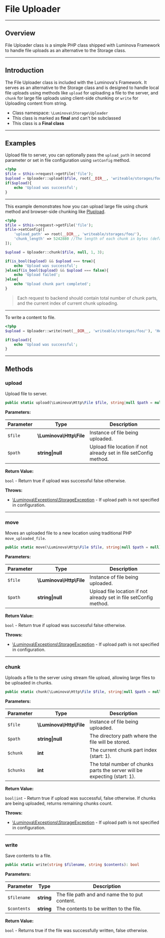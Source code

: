 # File Uploader

***

## Overview

File Uploader class is a simple PHP class shipped with Luminova Framework to handle file uploads as an alternative to the Storage class.

***

## Introduction

The File Uploader class is included with the Luminova's Framework. It serves as an alternative to the Storage class and is designed to handle local  file uploads using methods like `upload` for uploading a file to the server, and `chunk` for large file uploads using client-side chunking or `write` for Uploading content from string.

* Class namespace: `\Luminova\Storage\Uploader`
* This class is marked as **final** and can't be subclassed
* This class is a **Final class**

***

## Examples

Upload file to server, you can optionally pass the `upload_path` in second parameter or set in file configuration using `setConfig` method.

```php
<?php 
$file = $this->request->getFile('file');
$upload = Uploader::upload($file, root(__DIR__, 'writeable/storages/foo/'));
if($upload){
    echo 'Upload was successful';
}
```

***

This example demonstrates how you can upload large file using chunk method and browser-side chunking like [Plupload](https://www.plupload.com/).

```php
<?php 
$file = $this->request->getFile('file');
$file->setConfig([
    'upload_path' => root(__DIR__, 'writeable/storages/foo/'),
    'chunk_length' => 5242880 //The length of each chunk in bytes (default is 5mb)
]);

$upload = Uploader::chunk($file, null, 1, 3);

if(is_bool($upload) && $upload === true){
    echo 'Upload was successful';
}elseif(is_bool($upload) && $upload === false){
    echo 'Upload failed';
}else{
    echo 'Upload chunk part completed';
}
```
> Each request to backend should contain total number of chunk parts, and the current index of current chunk uploading.

***
To write a content to file.

```php
<?php 
$upload = Uploader::write(root(__DIR__, 'writeable/storages/foo/'), 'Hello world');

if($upload){
    echo 'Upload was successful';
}
```

***

## Methods

### upload

Upload file to server.

```php
public static upload(\Luminova\Http\File $file, string|null $path = null): bool
```

**Parameters:**

| Parameter | Type | Description |
|-----------|------|-------------|
| `$file` | **\Luminova\Http\File** | Instance of file being uploaded. |
| `$path` | **string&#124;null** | Upload file location if not already set in file setConfig method. |

**Return Value:**

`bool` - Return true if upload was successful false otherwise.

**Throws:**

- [\Luminova\Exceptions\StorageException](/exceptions/classes.md#StorageException) - If upload path is not specified in configuration.

***

### move

Moves an uploaded file to a new location using traditional PHP `move_uploaded_file`.

```php
public static move(\Luminova\Http\File $file, string|null $path = null): bool
```

**Parameters:**

| Parameter | Type | Description |
|-----------|------|-------------|
| `$file` | **\Luminova\Http\File** | Instance of file being uploaded. |
| `$path` | **string&#124;null** | Upload file location if not already set in file setConfig method. |

**Return Value:**

`bool` - Return true if upload was successful false otherwise.

**Throws:**

- [\Luminova\Exceptions\StorageException](/exceptions/classes.md#StorageException) - If upload path is not specified in configuration.

***

### chunk

Uploads a file to the server using stream file upload, allowing large files to be uploaded in chunks.

```php
public static chunk(\Luminova\Http\File $file, string|null $path = null, int $chunk = 1, int $chunks = 1): bool|int
```

**Parameters:**

| Parameter | Type | Description |
|-----------|------|-------------|
| `$file` | **\Luminova\Http\File** | Instance of file being uploaded. |
| `$path` | **string&#124;null** | The directory path where the file will be stored. |
| `$chunk` | **int** | The current chunk part index (start: 1). |
| `$chunks` | **int** | The total number of chunks parts the server will be expecting (start: 1). |

**Return Value:**

`bool|int` - Return true if upload was successful, false otherwise. If chunks are being uploaded, returns remaining chunks count.

**Throws:**

- [\Luminova\Exceptions\StorageException](/exceptions/classes.md#StorageException) - If upload path is not specified in configuration.

***

### write

Save contents to a file.

```php
public static write(string $filename, string $contents): bool
```

**Parameters:**

| Parameter | Type | Description |
|-----------|------|-------------|
| `$filename` | **string** | The file path and and name the to put content. |
| `$contents` | **string** | The contents to be written to the file. |

**Return Value:**

`bool` - Returns true if the file was successfully written, false otherwise.